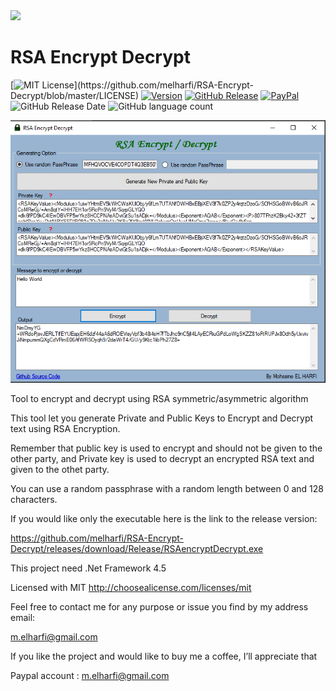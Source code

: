<img src="resources/logo.ico" width="60">

# RSA Encrypt Decrypt

[![MIT License](https://img.shields.io/apm/l/atomic-design-ui.svg?)](https://github.com/melharfi/RSA-Encrypt-Decrypt/blob/master/LICENSE)
[![Version](https://badge.fury.io/gh/tterb%2FHyde.svg)](https://github.com/melharfi/RSA-Encrypt-Decrypt)
[![GitHub Release](https://img.shields.io/github/v/release/melharfi/RSA-Encrypt-Decrypt)](https://github.com/melharfi/RSA-Encrypt-Decrypt/releases)
[![PayPal](https://img.shields.io/badge/paypal-donate-yellow.svg)](https://www.paypal.com/cgi-bin/webscr?cmd=_s-xclick&hosted_button_id=VN92ND2CDMX92)
![GitHub Release Date](https://img.shields.io/github/release-date/melharfi/RSA-Encrypt-Decrypt?color=Green)
![GitHub language count](https://img.shields.io/github/languages/count/melharfi/RSA-Encrypt-Decrypt?color=red)

<img src="resources/Capture.PNG" width = "600">

Tool to encrypt and decrypt using RSA symmetric/asymmetric algorithm

This tool let you generate Private and Public Keys to Encrypt and Decrypt text using RSA Encryption.

Remember that public key is used to encrypt and should not be given to the other party,
and Private key is used to decrypt an encrypted RSA text and given to the othet party.

You can use a random passphrase with a random length between 0 and 128 characters.

If you would like only the executable here is the link to the release version:

https://github.com/melharfi/RSA-Encrypt-Decrypt/releases/download/Release/RSAencryptDecrypt.exe

This project need .Net Framework 4.5



Licensed with MIT
http://choosealicense.com/licenses/mit

Feel free to contact me for any purpose or issue you find by my address email:

m.elharfi@gmail.com

If you like the project and would like to buy me a coffee, I’ll appreciate that

Paypal account : m.elharfi@gmail.com
